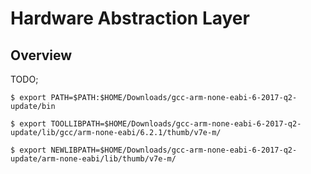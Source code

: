 # Hardware Abstraction Layer

## Overview
TODO;

```shell
$ export PATH=$PATH:$HOME/Downloads/gcc-arm-none-eabi-6-2017-q2-update/bin

$ export TOOLLIBPATH=$HOME/Downloads/gcc-arm-none-eabi-6-2017-q2-update/lib/gcc/arm-none-eabi/6.2.1/thumb/v7e-m/

$ export NEWLIBPATH=$HOME/Downloads/gcc-arm-none-eabi-6-2017-q2-update/arm-none-eabi/lib/thumb/v7e-m/
```
